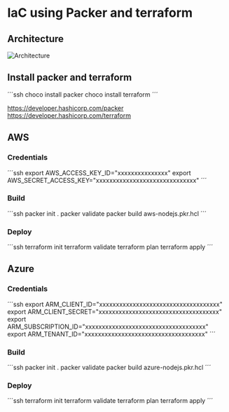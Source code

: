 # IaC using Packer and terraform

## Architecture

![Architecture](https://drive.google.com/uc?export=view&id=15tLvjcpAi2MJJQjzmgiXSHWycf)


## Install packer and terraform

´´´ssh
choco install packer
choco install terraform
´´´

https://developer.hashicorp.com/packer
https://developer.hashicorp.com/terraform

## AWS

### Credentials

´´´ssh
export AWS_ACCESS_KEY_ID="xxxxxxxxxxxxxxx"
export AWS_SECRET_ACCESS_KEY="xxxxxxxxxxxxxxxxxxxxxxxxxxxxxx"
´´´

### Build

´´´ssh
packer init .
packer validate
packer build aws-nodejs.pkr.hcl
´´´

### Deploy

´´´ssh
terraform init
terraform validate
terraform plan
terraform apply
´´´

## Azure

### Credentials

´´´ssh
export ARM_CLIENT_ID="xxxxxxxxxxxxxxxxxxxxxxxxxxxxxxxxxxxx"
export ARM_CLIENT_SECRET="xxxxxxxxxxxxxxxxxxxxxxxxxxxxxxxxxxxx"
export ARM_SUBSCRIPTION_ID="xxxxxxxxxxxxxxxxxxxxxxxxxxxxxxxxxxxx"
export ARM_TENANT_ID="xxxxxxxxxxxxxxxxxxxxxxxxxxxxxxxxxxxx"
´´´

### Build

´´´ssh
packer init .
packer validate
packer build azure-nodejs.pkr.hcl
´´´

### Deploy

´´´ssh
terraform init
terraform validate
terraform plan
terraform apply
´´´
